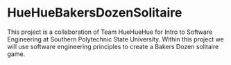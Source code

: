 HueHueBakersDozenSolitaire
==========================

This project is a collaboration of Team HueHueHue for Intro to Software Engineering at Southern Polytechnic State University. Within this project we will use software engineering principles to create a Bakers Dozen solitaire game. 
